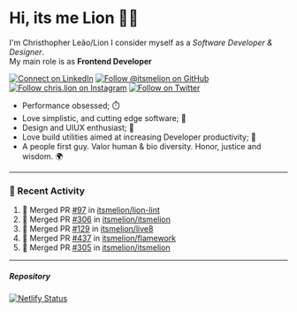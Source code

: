# Hi, its me Lion 👋🦁

I'm Christhopher Leão/Lion
I consider myself as a _Software Developer & Designer_.<br/>My main role is as <b>Frontend Developer</b>
<br />

[![Connect on LinkedIn](https://img.shields.io/badge/--linkedin?label=LinkedIn&logo=LinkedIn&style=social)](https://www.linkedin.com/in/chrislion)
[![Follow @itsmelion on GitHub](https://img.shields.io/github/followers/itsmelion?label=follow%20%40itsmeLion&style=social)](https://github.com/itsmelion)
[![Follow chris.lion on Instagram](https://img.shields.io/badge/--instagram?label=@chris.lion&logo=Instagram&style=social)](https://instagram.com/chris.lion)
[![Follow on Twitter](https://img.shields.io/badge/--twitter?label=@ChrisLion_me&logo=Twitter&style=social)](https://twitter.com/chrislion_me)

- Performance obsessed; ⏱️
- Love simplistic, and cutting edge software; 📆
- Design and UIUX enthusiast; 🎨
- Love build utilities aimed at increasing Developer productivity; 🧰
- A people first guy. Valor human & bio diversity. Honor, justice and wisdom. 🌍

---
### 📰 Recent Activity

<!--START_SECTION:activity-->
1. 🎉 Merged PR [#97](https://github.com/itsmelion/lion-lint/pull/97) in [itsmelion/lion-lint](https://github.com/itsmelion/lion-lint)
2. 🎉 Merged PR [#306](https://github.com/itsmelion/itsmelion/pull/306) in [itsmelion/itsmelion](https://github.com/itsmelion/itsmelion)
3. 🎉 Merged PR [#129](https://github.com/itsmelion/live8/pull/129) in [itsmelion/live8](https://github.com/itsmelion/live8)
4. 🎉 Merged PR [#437](https://github.com/itsmelion/flamework/pull/437) in [itsmelion/flamework](https://github.com/itsmelion/flamework)
5. 🎉 Merged PR [#305](https://github.com/itsmelion/itsmelion/pull/305) in [itsmelion/itsmelion](https://github.com/itsmelion/itsmelion)
<!--END_SECTION:activity-->

___

##### Repository
[![Netlify Status](https://api.netlify.com/api/v1/badges/9e2e6136-1ab9-42fc-8d4e-188512d5d841/deploy-status)](https://app.netlify.com/sites/lion-portfolio/deploys)
